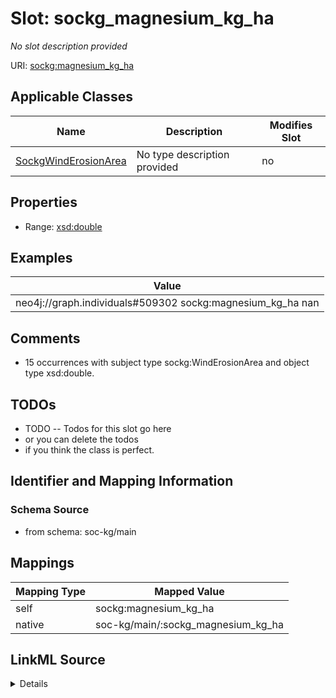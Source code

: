 

# Slot: sockg_magnesium_kg_ha


_No slot description provided_





URI: [sockg:magnesium_kg_ha](http://www.semanticweb.org/sockg/ontologies/2024/0/soil-carbon-ontology/magnesium_kg_ha)



<!-- no inheritance hierarchy -->





## Applicable Classes

| Name | Description | Modifies Slot |
| --- | --- | --- |
| [SockgWindErosionArea](../classes/SockgWindErosionArea.md) | No type description provided |  no  |







## Properties

* Range: [xsd:double](http://www.w3.org/2001/XMLSchema#double)






## Examples

| Value |
| --- |
| neo4j://graph.individuals#509302 sockg:magnesium_kg_ha nan |

## Comments

* 15 occurrences with subject type sockg:WindErosionArea and object type xsd:double.

## TODOs

* TODO -- Todos for this slot go here
* or you can delete the todos
* if you think the class is perfect.

## Identifier and Mapping Information







### Schema Source


* from schema: soc-kg/main




## Mappings

| Mapping Type | Mapped Value |
| ---  | ---  |
| self | sockg:magnesium_kg_ha |
| native | soc-kg/main/:sockg_magnesium_kg_ha |




## LinkML Source

<details>
```yaml
name: sockg_magnesium_kg_ha
description: No slot description provided
todos:
- TODO -- Todos for this slot go here
- or you can delete the todos
- if you think the class is perfect.
comments:
- 15 occurrences with subject type sockg:WindErosionArea and object type xsd:double.
examples:
- value: neo4j://graph.individuals#509302 sockg:magnesium_kg_ha nan
from_schema: soc-kg/main
rank: 1000
slot_uri: sockg:magnesium_kg_ha
alias: sockg_magnesium_kg_ha
domain_of:
- sockg_WindErosionArea
range: double

```
</details>